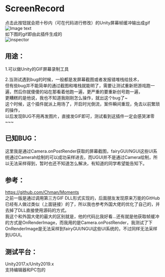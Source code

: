 # ScreenRecord
 
点击此按钮就会把十秒内（可在代码进行修改）的Unity屏幕帧缓冲输出成gif  
![Image text](https://github.com/sunbrando/ScreenRecord/blob/master/Document/20200517221438.png)  
如下图的gif即由此插件生成的  
![inspector](https://github.com/sunbrando/ScreenRecord/blob/master/Assets/Gif/%E6%A1%88%E5%8F%91%E7%8E%B0%E5%9C%BA05-17%2018-19-19.gif)

用途：
---
1.可以做Unity的GIF屏幕录制工具  

2.当测试遇到bug的时候，一般都是发屏幕截图或者发报错堆栈给技术，  
但有些bug并不能简单的通过截图和堆栈就能明了，需要让测试重新把游戏跑一遍，然后你就傻傻的站在那看着他跑一遍，更严重的要重新创号跑一遍，  
更糟糕的是他说，我也不知道我刚刚怎么操作，就出这个bug了~  
这个时候，这个插件就派上用场了，开启时光倒流，案件瞬间重现，免去以前繁琐的操作，  
以后发现BUG不用再发图片，直接发GIF即可，测试看到这插件一定会感哭涕零~~~

已知BUG：
---
这里我是通过Camera.onPostRender获取的屏幕截图，fairyGUI/NGUI这些UI系统通过Camerah绘制的可以成功采样进去，而UGUI并不是通过Camera绘制，所以无法采样得到，暂时也还不知道怎么解决，有知道的同学希望能告知下。  

参考：
---
https://github.com/Chman/Moments  
之前一版是通过调用第三方GIF DLL形式实现的，后面朋友发现原来万能的GitHub已经有人做过类似（上面链接）的了，所以我也参考外国大佬的优化了自己的，并去掉了DLL直接使用源码的方式。  
我这个和外国大佬的最大的区别就是，他的代码比我好看...还有就是他获取帧缓冲的方式是OnRenderImage，而我用的是Camera.onPostRender，我测试了下OnRenderImage是无法采样到fairyGUI/NGUI这些UI系统的，不过同样无法采样到UGUI。

测试平台：
---
Unity2017.x/Unity2019.x  
支持编辑器和PC包的
